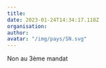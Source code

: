```yaml
---
title: 
date: 2023-01-24T14:34:17.118Z
organisation: 
author: 
avatar: "/img/pays/SN.svg"
---
```


Non au 3ème mandat 